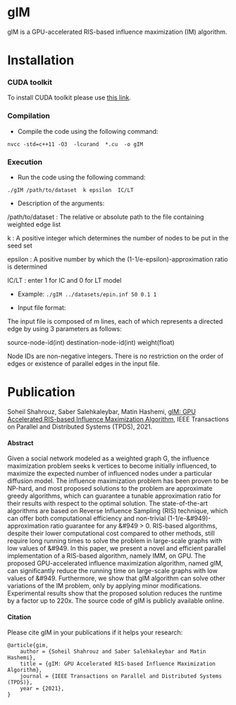 # gIM
gIM is a GPU-accelerated RIS-based influence maximization (IM) algorithm.


# Installation
### CUDA toolkit
To install CUDA toolkit please use [this link](https://developer.nvidia.com/cuda-downloads).

### Compilation

* Compile the code using the following command:
 ```
 nvcc -std=c++11 -O3  -lcurand  *.cu  -o gIM
 ```
 
### Execution
 
* Run the code using the following command:
```
./gIM /path/to/dataset  k epsilon  IC/LT
```

* Description of the arguments:

/path/to/dataset : The relative or absolute path to the file containing weighted edge list

k : A positive integer which determines the number of nodes to be put in the seed set

epsilon : A positive number by which the (1-1/e-epsilon)-approximation ratio is determined

IC/LT : enter 1 for IC and 0 for LT model

* Example:
```./gIM ../datasets/epin.inf 50 0.1 1```

* Input file format:

The input file is composed of m lines, each of which represents a directed edge by using 3 parameters as follows:

source-node-id(int) destination-node-id(int)  weight(float)

Node IDs are non-negative integers. There is no restriction on the order of edges or existence of parallel edges in the input file.

# Publication

Soheil Shahrouz, Saber Salehkaleybar, Matin Hashemi, [gIM: GPU Accelerated RIS-based Influence Maximization Algorithm](), IEEE Transactions on Parallel and Distributed Systems (TPDS), 2021.

#### Abstract
Given a social network modeled as a weighted graph G, the influence maximization problem seeks k vertices to become initially influenced, to maximize the expected number of influenced nodes under a particular diffusion model. The influence maximization problem has been proven to be NP-hard, and most proposed solutions to the problem are approximate greedy algorithms, which can guarantee a tunable approximation ratio for their results with respect to the optimal solution. The state-of-the-art algorithms are based on Reverse Influence Sampling (RIS) technique, which can offer both computational efficiency and non-trivial (1-1/e-&#949)-approximation ratio guarantee for any &#949 > 0. RIS-based algorithms, despite their lower computational cost compared to other methods, still require long running times to solve the problem in large-scale graphs with low values of &#949. In this paper, we present a novel and efficient parallel implementation of a RIS-based algorithm, namely IMM, on GPU. The proposed GPU-accelerated influence maximization algorithm, named gIM, can significantly reduce the running time on large-scale graphs with low values of &#949. Furthermore, we show that gIM algorithm can solve other variations of the IM problem, only by applying minor modifications. Experimental results show that the proposed solution reduces the runtime by a factor up to 220x. The source code of gIM is publicly available online.

#### Citation
Please cite gIM in your publications if it helps your research:
```
@article{gim,
	author = {Soheil Shahrouz and Saber Salehkaleybar and Matin Hashemi}, 
	title = {gIM: GPU Accelerated RIS-based Influence Maximization Algorithm},
	journal = {IEEE Transactions on Parallel and Distributed Systems (TPDS)},
	year = {2021},
}
```
